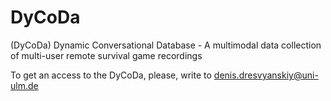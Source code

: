 # DyCoDa
(DyCoDa) Dynamic Conversational Database - A multimodal data collection of multi-user remote survival game recordings


To get an access to the DyCoDa, please, write to denis.dresvyanskiy@uni-ulm.de
